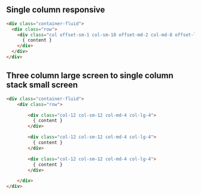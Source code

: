 ## Single column responsive

```html
<div class="container-fluid">
  <div class="row">
    <div class="col offset-sm-1 col-sm-10 offset-md-2 col-md-8 offset-lg-2 col-lg-8">
	  { content }
	</div>
  </div>
</div>
```

## Three column large screen to single column stack small screen

```html
<div class="container-fluid">
    <div class="row">

        <div class="col-12 col-sm-12 col-md-4 col-lg-4">
		  { content }
        </div>

        <div class="col-12 col-sm-12 col-md-4 col-lg-4">
		  { content }
        </div>

        <div class="col-12 col-sm-12 col-md-4 col-lg-4">
		  { content }
        </div>

    </div>
</div>
```